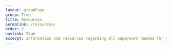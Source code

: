 ```yaml
---
layout: groupPage
group: True
title: Resources
permalink: /resources/
order: 2
navlink: True
excerpt: Information and resources regarding all paperwork needed for your pet’s travel.  Download documents here to bring to your vet, including the Annex IV and a handy paperwork checklist
---
```


